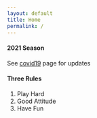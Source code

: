 ```yaml
---
layout: default
title: Home
permalink: /
---
```


<div class="row">
    <div class="col-lg-4 text-center"> 
        <h4> 2021 Season </h4>
        <p>
            See <a href="/covid19">covid19</a> page for updates
        </p>
    </div>    
    <div class="col-lg-4">
        <!-- <img src="media\images\rebels-logo.png" style="width: 100%"> -->
    </div>    
    <div class="col-lg-4 text-center">
        <h4> Three Rules </h4>
        <ol>
            <li>Play Hard</li>
            <li>Good Attitude</li>
            <li>Have Fun</li>
        </ol>
    </div>
</div>
